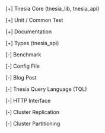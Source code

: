 [+] Tnesia Core (tnesia_lib, tnesia_api)

[+] Unit / Common Test

[+] Documentation

[+] Types (tnesia_api)

[-] Benchmark

[-] Config File

[-] Blog Post

[-] Tnesia Query Language (TQL)

[-] HTTP Interface

[-] Cluster Replication

[-] Cluster Partitioning
